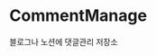 # CommentManage
블로그나 노션에 댓글관리 저장소 

<script src="https://utteranc.es/client.js"
        repo="rambus2006/CommentManage"
        issue-term="url"
        label="comments"
        theme="github-light"
        crossorigin="anonymous"
        async>
</script>
